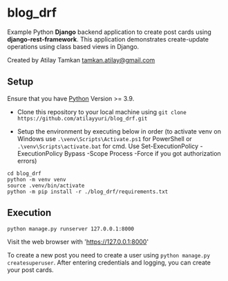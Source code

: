 # blog_drf

Example Python **Django** backend application to create post cards using **django-rest-framework**. This application demonstrates create-update operations using class based views in Django.

Created by Atilay Tamkan <tamkan.atilay@gmail.com>

## Setup

Ensure that you have [Python](https://www.python.org/downloads/) Version >= 3.9.

- Clone this repository to your local machine using ```git clone https://github.com/atilayyuri/blog_drf.git```

- Setup the environment by executing below in order (to activate venv on Windows use ```.\venv\Scripts\Activate.ps1``` for PowerShell or ```.\venv\Scripts\activate.bat``` for cmd. Use Set-ExecutionPolicy -ExecutionPolicy Bypass -Scope Process -Force if you got authorization errors)
```
cd blog_drf
python -m venv venv
source .venv/bin/activate
python -m pip install -r ./blog_drf/requirements.txt
``` 

## Execution
```
python manage.py runserver 127.0.0.1:8000
```
Visit the web browser with 'https://127.0.0.1:8000' 

To create a new post you need to create a user using ```python manage.py createsuperuser```. After entering credentials and logging, you can create your post cards.

    


